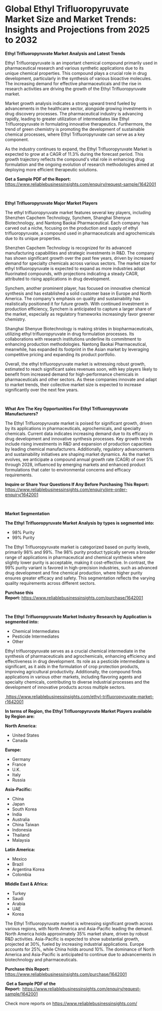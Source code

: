 <p><h1>Global Ethyl Trifluoropyruvate Market Size and Market Trends: Insights and Projections from 2025 to 2032</h1></p><p><strong>Ethyl Trifluoropyruvate Market Analysis and Latest Trends</strong></p>
<p><p>Ethyl Trifluoropyruvate is an important chemical compound primarily used in pharmaceutical research and various synthetic applications due to its unique chemical properties. This compound plays a crucial role in drug development, particularly in the synthesis of various bioactive molecules. The increasing demand for effective pharmaceuticals and the rise in research activities are driving the growth of the Ethyl Trifluoropyruvate market.</p><p>Market growth analysis indicates a strong upward trend fueled by advancements in the healthcare sector, alongside growing investments in drug discovery processes. The pharmaceutical industry is advancing rapidly, leading to greater utilization of intermediates like Ethyl Trifluoropyruvate in formulating innovative therapeutics. Furthermore, the trend of green chemistry is promoting the development of sustainable chemical processes, where Ethyl Trifluoropyruvate can serve as a key component.</p><p>As the industry continues to expand, the Ethyl Trifluoropyruvate Market is expected to grow at a CAGR of 11.3% during the forecast period. This growth trajectory reflects the compound's vital role in enhancing drug formulation and the ongoing evolution of research methodologies aimed at deploying more efficient therapeutic solutions.</p></p>
<p><strong>Get a Sample PDF of the Report:&nbsp;</strong> <a href="https://www.reliablebusinessinsights.com/enquiry/request-sample/1642001?utm_campaign=2768&utm_medium=2&utm_source=Github&utm_content=ia&utm_term=02042025&utm_id=ethyl-trifluoropyruvate">https://www.reliablebusinessinsights.com/enquiry/request-sample/1642001</a></p>
<p>&nbsp;</p>
<p><strong>Ethyl Trifluoropyruvate Major Market Players</strong></p>
<p><p>The ethyl trifluoropyruvate market features several key players, including Shenzhen Capchem Technology, Synchem, Shanghai Shenyue Biotechnology, and Nantong Baokai Pharmaceutical. Each company has carved out a niche, focusing on the production and supply of ethyl trifluoropyruvate, a compound used in pharmaceuticals and agrochemicals due to its unique properties.</p><p>Shenzhen Capchem Technology is recognized for its advanced manufacturing capabilities and strategic investments in R&D. The company has shown significant growth over the past few years, driven by increased demand for specialty chemicals across various sectors. The market size for ethyl trifluoropyruvate is expected to expand as more industries adopt fluorinated compounds, with projections indicating a steady CAGR, attributed to rising applications in drug development.</p><p>Synchem, another prominent player, has focused on innovative chemical synthesis and has established a solid customer base in Europe and North America. The company's emphasis on quality and sustainability has realistically positioned it for future growth. With continued investment in production efficiency, Synchem is anticipated to capture a larger share of the market, especially as regulatory frameworks increasingly favor greener chemistry.</p><p>Shanghai Shenyue Biotechnology is making strides in biopharmaceuticals, utilizing ethyl trifluoropyruvate in drug formulation processes. Its collaborations with research institutions underline its commitment to enhancing production methodologies. Nantong Baokai Pharmaceutical, meanwhile, has expanded its footprint in the Asian market by leveraging competitive pricing and expanding its product portfolio.</p><p>Overall, the ethyl trifluoropyruvate market is witnessing robust growth, estimated to reach significant sales revenues soon, with key players likely to benefit from increased demand for high-performance chemicals in pharmaceuticals and other sectors. As these companies innovate and adapt to market trends, their collective market size is expected to increase significantly over the next few years.</p></p>
<p>&nbsp;</p>
<p><strong>What Are The Key Opportunities For Ethyl Trifluoropyruvate Manufacturers?</strong></p>
<p><p>The Ethyl Trifluoropyruvate market is poised for significant growth, driven by its applications in pharmaceuticals, agrochemicals, and specialty chemicals. Current data indicates increasing demand due to its efficacy in drug development and innovative synthesis processes. Key growth trends include rising investments in R&D and expansion of production capacities by leading chemical manufacturers. Additionally, regulatory advancements and sustainability initiatives are shaping market dynamics. As the market evolves, we anticipate a compound annual growth rate (CAGR) of over 5% through 2028, influenced by emerging markets and enhanced product formulations that cater to environmental concerns and efficacy requirements.</p></p>
<p><strong>Inquire or Share Your Questions If Any Before Purchasing This Report:</strong> <a href="https://www.reliablebusinessinsights.com/enquiry/pre-order-enquiry/1642001?utm_campaign=2768&utm_medium=2&utm_source=Github&utm_content=ia&utm_term=02042025&utm_id=ethyl-trifluoropyruvate">https://www.reliablebusinessinsights.com/enquiry/pre-order-enquiry/1642001</a></p>
<p>&nbsp;</p>
<p><strong>Market Segmentation</strong></p>
<p><strong>The Ethyl Trifluoropyruvate Market Analysis by types is segmented into:</strong></p>
<p><ul><li>98% Purity</li><li>99% Purity</li></ul></p>
<p><p>The Ethyl Trifluoropyruvate market is categorized based on purity levels, primarily 98% and 99%. The 98% purity product typically serves a broader range of applications in pharmaceutical and chemical synthesis where slightly lower purity is acceptable, making it cost-effective. In contrast, the 99% purity variant is favored in high-precision industries, such as advanced drug development and fine chemical production, where higher purity ensures greater efficacy and safety. This segmentation reflects the varying quality requirements across different sectors.</p></p>
<p><strong>Purchase this Report:&nbsp;</strong><a href="https://www.reliablebusinessinsights.com/purchase/1642001?utm_campaign=2768&utm_medium=2&utm_source=Github&utm_content=ia&utm_term=02042025&utm_id=ethyl-trifluoropyruvate">https://www.reliablebusinessinsights.com/purchase/1642001</a></p>
<p>&nbsp;</p>
<p><strong>The Ethyl Trifluoropyruvate Market Industry Research by Application is segmented into:</strong></p>
<p><ul><li>Chemical Intermediates</li><li>Pesticide Intermediates</li><li>Other</li></ul></p>
<p><p>Ethyl trifluoropyruvate serves as a crucial chemical intermediate in the synthesis of pharmaceuticals and agrochemicals, enhancing efficiency and effectiveness in drug development. Its role as a pesticide intermediate is significant, as it aids in the formulation of crop protection products, improving agricultural productivity. Additionally, the compound finds applications in various other markets, including flavoring agents and specialty chemicals, contributing to diverse industrial processes and the development of innovative products across multiple sectors.</p></p>
<p><a href="https://www.reliablebusinessinsights.com/ethyl-trifluoropyruvate-market-r1642001?utm_campaign=2768&utm_medium=2&utm_source=Github&utm_content=ia&utm_term=02042025&utm_id=ethyl-trifluoropyruvate">&nbsp;https://www.reliablebusinessinsights.com/ethyl-trifluoropyruvate-market-r1642001</a></p>
<p><strong>In terms of Region, the Ethyl Trifluoropyruvate Market Players available by Region are:</strong></p>
<p>
    <p> <strong> North America: </strong>
        <ul>
            <li>United States</li>
            <li>Canada</li>
        </ul>
        </p> 
    <p> <strong> Europe: </strong>
        <ul>
            <li>Germany</li>
            <li>France</li>
            <li>U.K.</li>
            <li>Italy</li>
            <li>Russia</li>
        </ul>
        </p> 
    <p> <strong> Asia-Pacific: </strong>
        <ul>
            <li>China</li>
            <li>Japan</li>
            <li>South Korea</li>
            <li>India</li>
            <li>Australia</li>
            <li>China Taiwan</li>
            <li>Indonesia</li>
            <li>Thailand</li>
            <li>Malaysia</li>
        </ul>
        </p> 
    <p> <strong> Latin America: </strong>
        <ul>
            <li>Mexico</li>
            <li>Brazil</li>
            <li>Argentina Korea</li>
            <li>Colombia</li>
        </ul>
        </p> 
    <p> <strong> Middle East & Africa: </strong>
        <ul>
            <li>Turkey</li>
            <li>Saudi</li>
            <li>Arabia</li>
            <li>UAE</li>
            <li>Korea</li>
        </ul>
    </p>
    </p>
<p><p>The Ethyl Trifluoropyruvate market is witnessing significant growth across various regions, with North America and Asia-Pacific leading the demand. North America holds approximately 35% market share, driven by robust R&D activities. Asia-Pacific is expected to show substantial growth, projected at 30%, fueled by increasing industrial applications. Europe accounts for 25%, while China holds around 10%. The dominance of North America and Asia-Pacific is anticipated to continue due to advancements in biotechnology and pharmaceuticals.</p></p>
<p><strong>Purchase this Report: </strong><a href="https://www.reliablebusinessinsights.com/purchase/1642001?utm_campaign=2768&utm_medium=2&utm_source=Github&utm_content=ia&utm_term=02042025&utm_id=ethyl-trifluoropyruvate">https://www.reliablebusinessinsights.com/purchase/1642001</a></p>
<p>&nbsp;<strong>Get a Sample PDF of the Report:&nbsp;&nbsp;</strong><a href="https://www.reliablebusinessinsights.com/enquiry/request-sample/1642001?utm_campaign=2768&utm_medium=2&utm_source=Github&utm_content=ia&utm_term=02042025&utm_id=ethyl-trifluoropyruvate">https://www.reliablebusinessinsights.com/enquiry/request-sample/1642001</a></p>
<p><strong></strong></p>
<p>Check more reports on <a href="https://www.reliablebusinessinsights.com/?utm_campaign=2768&utm_medium=2&utm_source=Github&utm_content=ia&utm_term=02042025&utm_id=ethyl-trifluoropyruvate">https://www.reliablebusinessinsights.com/</a></p>
